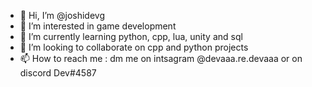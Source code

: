 - 👋 Hi, I’m @joshidevg
- 👀 I’m interested in game development
- 🌱 I’m currently learning python, cpp, lua, unity and sql
- 💞️ I’m looking to collaborate on cpp and python projects
- 📫 How to reach me : dm me on intsagram @devaaa.re.devaaa or on discord Dev#4587

<!---
joshidevg/joshidevg is a ✨ special ✨ repository because its `README.md` (this file) appears on your GitHub profile.
You can click the Preview link to take a look at your changes.
--->

